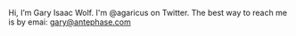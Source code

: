 Hi, I’m Gary Isaac Wolf. I'm @agaricus on Twitter. The best way to reach me is by emai: gary@antephase.com
